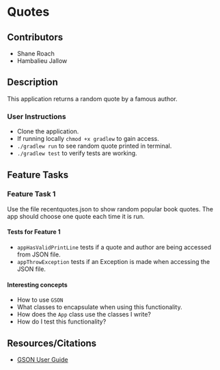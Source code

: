 # Quotes

## Contributors

- Shane Roach
- Hambalieu Jallow

## Description

This application returns a random quote by a famous author.

### User Instructions

- Clone the application.
- If running locally `chmod +x gradlew` to gain access.
- `./gradlew run` to see random quote printed in terminal.
- `./gradlew test` to verify tests are working.


## Feature Tasks

### Feature Task 1

Use the file recentquotes.json to show random popular book quotes. The app should choose one quote each time it is run.


#### Tests for Feature 1
- `appHasValidPrintLine` tests if a quote and author are being accessed from JSON file.
- `appThrowException` tests if an Exception is made when accessing the JSON file. 

#### Interesting concepts

- How to use `GSON`
- What classes to encapsulate when using this functionality.
- How does the `App` class use the classes I write?
- How do I test this functionality?


## Resources/Citations

- [GSON User Guide](https://github.com/google/gson/blob/master/UserGuide.md)



